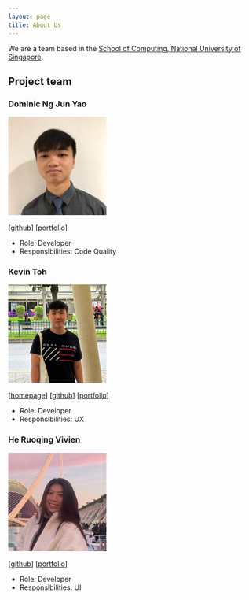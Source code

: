 ```yaml
---
layout: page
title: About Us
---
```


We are a team based in the [School of Computing, National University of Singapore](http://www.comp.nus.edu.sg).

## Project team

### Dominic Ng Jun Yao

<img src="images/dom-buri.png" width="200px">

[[github](https://github.com/dom-buri)]
[[portfolio](team/dom-buri.md)]

* Role: Developer
* Responsibilities: Code Quality

### Kevin Toh

<img src="images/ktzy0305.png" width="200px">

[[homepage](http://kevintoh.cc)]
[[github](https://github.com/ktzy0305)]
[[portfolio](team/ktzy0305.md)]

* Role: Developer
* Responsibilities: UX

### He Ruoqing Vivien

<img src="images/vivienherq.png" width="200px">

[[github](http://github.com/vivienherq)]
[[portfolio](team/vivienherq.md)]

* Role: Developer
* Responsibilities: UI
